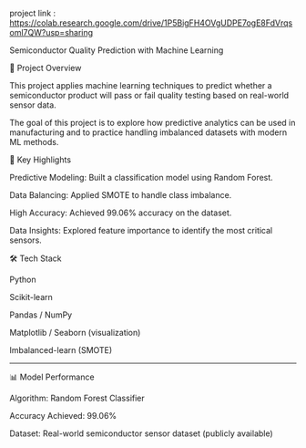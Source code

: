 project link : 
https://colab.research.google.com/drive/1P5BigFH4OVgUDPE7ogE8FdVrqsoml7QW?usp=sharing


Semiconductor Quality Prediction with Machine Learning

📌 Project Overview

This project applies machine learning techniques to predict whether a semiconductor product will pass or fail quality testing based on real-world sensor data.

The goal of this project is to explore how predictive analytics can be used in manufacturing and to practice handling imbalanced datasets with modern ML methods.



🚀 Key Highlights

Predictive Modeling: Built a classification model using Random Forest.

Data Balancing: Applied SMOTE to handle class imbalance.

High Accuracy: Achieved 99.06% accuracy on the dataset.

Data Insights: Explored feature importance to identify the most critical sensors.




🛠️ Tech Stack

Python

Scikit-learn

Pandas / NumPy

Matplotlib / Seaborn (visualization)

Imbalanced-learn (SMOTE)



---

📊 Model Performance

Algorithm: Random Forest Classifier

Accuracy Achieved: 99.06%

Dataset: Real-world semiconductor sensor dataset (publicly available)
